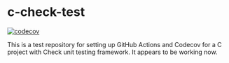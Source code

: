 # c-check-test
[![codecov](https://codecov.io/gh/lukxsx/c-check-test/branch/master/graph/badge.svg?token=IVXE1ZV5PA)](https://codecov.io/gh/lukxsx/c-check-test)

This is a test repository for setting up GitHub Actions and Codecov for a C project with Check unit testing framework. It appears to be working now.
